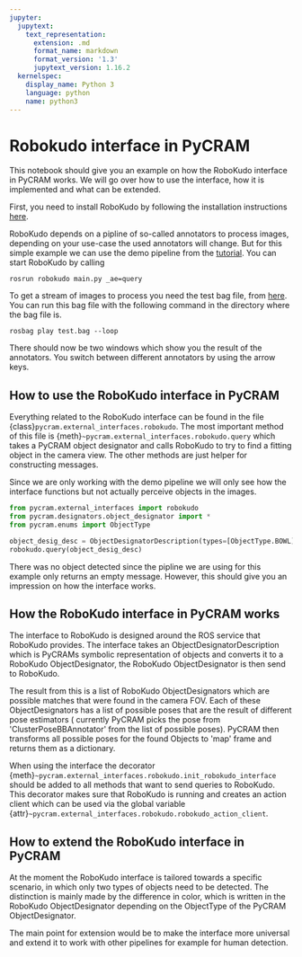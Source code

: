 ```yaml
---
jupyter:
  jupytext:
    text_representation:
      extension: .md
      format_name: markdown
      format_version: '1.3'
      jupytext_version: 1.16.2
  kernelspec:
    display_name: Python 3
    language: python
    name: python3
---
```


# Robokudo interface in PyCRAM

This notebook should give you an example on how the RoboKudo interface in PyCRAM works. We will go over how to use the
interface, how it is implemented and what can be extended.

First, you need to install RoboKudo by following the installation
instructions [here](https://robokudo.ai.uni-bremen.de/installation.html).

RoboKudo depends on a pipline of so-called annotators to process images, depending on your use-case the used annotators
will change. But for this simple example we can use the demo pipeline from
the [tutorial](https://robokudo.ai.uni-bremen.de/tutorials/run_pipeline.html). You can start RoboKudo by calling

```
rosrun robokudo main.py _ae=query
```

To get a stream of images to process you need the test bag file,
from [here](https://robokudo.ai.uni-bremen.de/_downloads/6cd3bff02fd0d7a3933348060faa42fc/test.bag). You can run this
bag file with the following command in the directory where the bag file is.

```
rosbag play test.bag --loop
```

There should now be two windows which show you the result of the annotators. You switch between different annotators by
using the arrow keys.

## How to use the RoboKudo interface in PyCRAM

Everything related to the RoboKudo interface can be found in the file {class}`pycram.external_interfaces.robokudo`. The
most important method of this file is {meth}`~pycram.external_interfaces.robokudo.query` which takes a PyCRAM object designator and calls RoboKudo to try to
find a fitting object in the camera view. The other methods are just helper for constructing messages.

Since we are only working with the demo pipeline we will only see how the interface functions but not actually perceive
objects in the images.

```python
from pycram.external_interfaces import robokudo
from pycram.designators.object_designator import *
from pycram.enums import ObjectType

object_desig_desc = ObjectDesignatorDescription(types=[ObjectType.BOWL])
robokudo.query(object_desig_desc)
```

There was no object detected since the pipline we are using for this example only returns an empty message. However,
this should give you an impression on how the interface works.

## How the RoboKudo interface in PyCRAM works

The interface to RoboKudo is designed around the ROS service that RoboKudo provides. The interface takes an
ObjectDesignatorDescription which is PyCRAMs symbolic representation of objects and converts it to a RoboKudo
ObjectDesignator, the RoboKudo ObjectDesignator is then send to RoboKudo.

The result from this is a list of RoboKudo ObjectDesignators which are possible matches that were found in the camera
FOV. Each of these ObjectDesignators has a list of possible poses that are the result of different pose estimators (
currently PyCRAM picks the pose from 'ClusterPoseBBAnnotator' from the list of possible poses).
PyCRAM then transforms all possible poses for the found Objects to 'map' frame and returns them as a dictionary.

When using the interface the decorator {meth}`~pycram.external_interfaces.robokudo.init_robokudo_interface` should be added to all methods that want to send
queries to RoboKudo. This decorator makes sure that RoboKudo is running and creates an action client which can be used
via the global variable {attr}`~pycram.external_interfaces.robokudo.robokudo_action_client`.

## How to extend the RoboKudo interface in PyCRAM

At the moment the RoboKudo interface is tailored towards a specific scenario, in which only two types of objects need to
be detected. The distinction is mainly made by the difference in color, which is written in the RoboKudo
ObjectDesignator depending on the ObjectType of the PyCRAM ObjectDesignator.

The main point for extension would be to make the interface more universal and extend it to work with other pipelines
for example for human detection.
